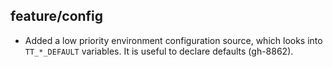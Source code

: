 ## feature/config

* Added a low priority environment configuration source, which looks into
  `TT_*_DEFAULT` variables. It is useful to declare defaults (gh-8862).
